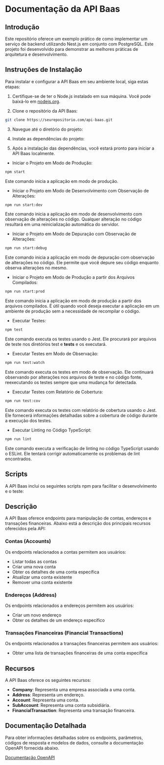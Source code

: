 # Documentação da API Baas

## Introdução

Este repositório oferece um exemplo prático de como implementar um serviço de backend utilizando Nest.js em conjunto com PostgreSQL. Este projeto foi desenvolvido para demonstrar as melhores práticas de arquitetura e desenvolvimento.

## Instruções de Instalação

Para instalar e configurar a API Baas em seu ambiente local, siga estas etapas:

1. Certifique-se de ter o Node.js instalado em sua máquina. Você pode baixá-lo em [nodejs.org](https://nodejs.org/).

2. Clone o repositório da API Baas:

```sh
git clone https://seurepositorio.com/api-baas.git

```

3. Navegue até o diretório do projeto:

4. Instale as dependências do projeto:

5. Após a instalação das dependências, você estará pronto para iniciar a API Baas localmente.
- Iniciar o Projeto em Modo de Produção:
```sh
npm start
```

Este comando inicia a aplicação em modo de produção.

- Iniciar o Projeto em Modo de Desenvolvimento com Observação de Alterações:

```sh
npm run start:dev
```

Este comando inicia a aplicação em modo de desenvolvimento com observação de alterações no código. Qualquer alteração no código resultará em uma reinicialização automática do servidor.

- Iniciar o Projeto em Modo de Depuração com Observação de Alterações:

```sh
npm run start:debug
```

Este comando inicia a aplicação em modo de depuração com observação de alterações no código. Ele permite que você depure seu código enquanto observa alterações no mesmo.

- Iniciar o Projeto em Modo de Produção a partir dos Arquivos Compilados:

```sh
npm run start:prod
```

Este comando inicia a aplicação em modo de produção a partir dos arquivos compilados. É útil quando você deseja executar a aplicação em um ambiente de produção sem a necessidade de recompilar o código.

- Executar Testes:

```sh
npm test
```

Este comando executa os testes usando o Jest. Ele procurará por arquivos de teste nos diretórios test e __tests__ e os executará.

- Executar Testes em Modo de Observação:

```sh
npm run test:watch
```

Este comando executa os testes em modo de observação. Ele continuará observando por alterações nos arquivos de teste e no código fonte, reexecutando os testes sempre que uma mudança for detectada.

- Executar Testes com Relatório de Cobertura:

```sh
npm run test:cov
```

Este comando executa os testes com relatório de cobertura usando o Jest. Ele fornecerá informações detalhadas sobre a cobertura de código durante a execução dos testes.

- Executar Linting no Código TypeScript:

```sh
npm run lint
```

Este comando executa a verificação de linting no código TypeScript usando o ESLint. Ele tentará corrigir automaticamente os problemas de lint encontrados.

## Scripts

A API Baas inclui os seguintes scripts npm para facilitar o desenvolvimento e o teste:


## Descrição

A API Baas oferece endpoints para manipulação de contas, endereços e transações financeiras. Abaixo está a descrição dos principais recursos oferecidos pela API:

### Contas (Accounts)

Os endpoints relacionados a contas permitem aos usuários:

- Listar todas as contas
- Criar uma nova conta
- Obter os detalhes de uma conta específica
- Atualizar uma conta existente
- Remover uma conta existente

### Endereços (Address)

Os endpoints relacionados a endereços permitem aos usuários:

- Criar um novo endereço
- Obter os detalhes de um endereço específico

### Transações Financeiras (Financial Transactions)

Os endpoints relacionados a transações financeiras permitem aos usuários:

- Obter uma lista de transações financeiras de uma conta específica

## Recursos

A API Baas oferece os seguintes recursos:

- **Company**: Representa uma empresa associada a uma conta.
- **Address**: Representa um endereço.
- **Account**: Representa uma conta.
- **SubAccount**: Representa uma conta subsidiária.
- **FinancialTransaction**: Representa uma transação financeira.

## Documentação Detalhada

Para obter informações detalhadas sobre os endpoints, parâmetros, códigos de resposta e modelos de dados, consulte a documentação OpenAPI fornecida abaixo.

[Documentação OpenAPI](swagger.json)
